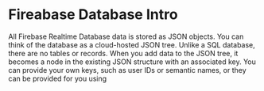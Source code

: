 # Fireabase Database Intro

All Firebase Realtime Database data is stored as JSON objects. You can think of the database as a cloud-hosted JSON tree. 
Unlike a SQL database, there are no tables or records. When you add data to the JSON tree, 
it becomes a node in the existing JSON structure with an associated key. You can provide your own keys, 
such as user IDs or semantic names, or they can be provided for you using
